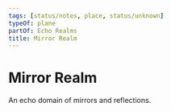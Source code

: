 ```yaml
---
tags: [status/notes, place, status/unknown]
typeOf: plane
partOf: Echo Realms
title: Mirror Realm
---
```



# Mirror Realm

An echo domain of mirrors and reflections. 